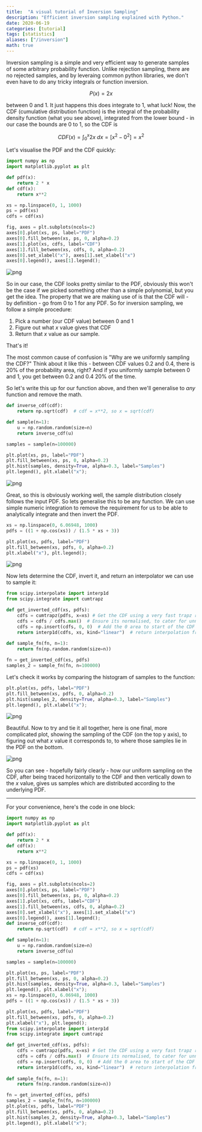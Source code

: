```yaml
---
title:  "A visual tutorial of Inversion Sampling"
description: "Efficient inversion sampling explained with Python."
date: 2020-06-19
categories: [tutorial]
tags: [statistics]
aliases: ["/inversion"]
math: true
---
```


Inversion sampling is a simple and very efficient way to generate samples of some arbitrary probability function. Unlike rejection sampling, there are no rejected samples, and by leveraing common python libraries, we don't even have to do any tricky integrals or function inversion.

$$ P(x) = 2 x $$ 

between 0 and 1. It just happens this does integrate to 1, what luck! Now, the CDF (cumulative distribution function) is the integral of the probability density function (what you see above), integrated from the lower bound - in our case the bounds are 0 to 1, so the CDF is

$$ CDF(x) = \int_0^x 2 x\  dx  = [x^2 - 0^2] = x^2 $$


Let's visualise the PDF and the CDF quickly:



<div class="reduced-code width-48" markdown=1>

```python
import numpy as np
import matplotlib.pyplot as plt

def pdf(x):
    return 2 * x
def cdf(x):
    return x**2

xs = np.linspace(0, 1, 1000)
ps = pdf(xs)
cdfs = cdf(xs)

fig, axes = plt.subplots(ncols=2)
axes[0].plot(xs, ps, label="PDF") 
axes[0].fill_between(xs, ps, 0, alpha=0.2)
axes[1].plot(xs, cdfs, label="CDF") 
axes[1].fill_between(xs, cdfs, 0, alpha=0.2)
axes[0].set_xlabel("x"), axes[1].set_xlabel("x")
axes[0].legend(), axes[1].legend();
```

</div>



    
![png](2020-06-19-Inversion_Sampling_files/2020-06-19-Inversion_Sampling_1_0.png)
    


So in our case, the CDF looks pretty similar to the PDF, obviously this won't be the case if we picked something other than a simple polynomial, but you get the idea. The property that we are making use of is that the CDF will - by definition - go from 0 to 1 for any PDF. So for inversion sampling, we follow a simple procedure:

1. Pick a number (our CDF value) between 0 and 1
2. Figure out what $x$ value gives that CDF
3. Return that $x$ value as our sample.

That's it! 

The most common cause of confusion is "Why are we uniformly sampling the CDF?" Think about it like this - between CDF values 0.2 and 0.4, there is 20% of the probability area, right? And if you uniformly sample between 0 and 1, you get between 0.2 and 0.4 20% of the time.

So let's write this up for our function above, and then we'll generalise to *any* function and remove the math.




<div class="reduced-code width-59" markdown=1>

```python
def inverse_cdf(cdf):
    return np.sqrt(cdf)  # cdf = x**2, so x = sqrt(cdf)

def sample(n=1):
    u = np.random.random(size=n)
    return inverse_cdf(u)

samples = sample(n=100000)

plt.plot(xs, ps, label="PDF") 
plt.fill_between(xs, ps, 0, alpha=0.2)
plt.hist(samples, density=True, alpha=0.3, label="Samples")
plt.legend(), plt.xlabel("x");
```

</div>



    
![png](2020-06-19-Inversion_Sampling_files/2020-06-19-Inversion_Sampling_3_0.png)
    


Great, so this is obviously working well, the sample distribution closely follows the input PDF. So lets generalise this to be any function. We can use simple numeric integration to remove the requirement for us to be able to analytically integrate and then invert the PDF.



<div class="reduced-code width-42" markdown=1>

```python
xs = np.linspace(0, 6.06948, 1000)
pdfs = ((1 + np.cos(xs)) / (1.5 * xs + 3))

plt.plot(xs, pdfs, label="PDF")
plt.fill_between(xs, pdfs, 0, alpha=0.2)
plt.xlabel("x"), plt.legend();
```

</div>



    
![png](2020-06-19-Inversion_Sampling_files/2020-06-19-Inversion_Sampling_5_0.png)
    


Now lets determine the CDF, invert it, and return an interpolator we can use to sample it:



<div class="expanded-code width-85" markdown=1>

```python
from scipy.interpolate import interp1d
from scipy.integrate import cumtrapz

def get_inverted_cdf(xs, pdfs):
    cdfs = cumtrapz(pdfs, x=xs) # Get the CDF using a very fast trapz rule
    cdfs = cdfs / cdfs.max()  # Ensure its normalised, to cater for unnormalised PDFs
    cdfs = np.insert(cdfs, 0, 0)  # Add the 0 area to start of the CDF array
    return interp1d(cdfs, xs, kind="linear")  # return interpolation from cdf -> x
    
def sample_fn(fn, n=1):
    return fn(np.random.random(size=n))

fn = get_inverted_cdf(xs, pdfs)
samples_2 = sample_fn(fn, n=100000)
```

</div>


Let's check it works by comparing the histogram of samples to the function:



<div class=" width-61" markdown=1>

```python
plt.plot(xs, pdfs, label="PDF") 
plt.fill_between(xs, pdfs, 0, alpha=0.2)
plt.hist(samples_2, density=True, alpha=0.3, label="Samples")
plt.legend(), plt.xlabel("x");
```

</div>



    
![png](2020-06-19-Inversion_Sampling_files/2020-06-19-Inversion_Sampling_9_0.png)
    


Beautiful. Now to try and tie it all together, here is one final, more complicated plot, showing the sampling of the CDF (on the top y axis), to figuring out what $x$ value it corresponds to, to where those samples lie in the PDF on the bottom.


    
![png](cover.png?class="img-main")
    




So you can see - hopefully fairly clearly - how our uniform sampling on the CDF, after being traced horizontally to the CDF and then vertically down to the $x$ value, gives us samples which are distributed according to the underlying PDF.

******

For your convenience, here's the code in one block:

```python
import numpy as np
import matplotlib.pyplot as plt

def pdf(x):
    return 2 * x
def cdf(x):
    return x**2

xs = np.linspace(0, 1, 1000)
ps = pdf(xs)
cdfs = cdf(xs)

fig, axes = plt.subplots(ncols=2)
axes[0].plot(xs, ps, label="PDF") 
axes[0].fill_between(xs, ps, 0, alpha=0.2)
axes[1].plot(xs, cdfs, label="CDF") 
axes[1].fill_between(xs, cdfs, 0, alpha=0.2)
axes[0].set_xlabel("x"), axes[1].set_xlabel("x")
axes[0].legend(), axes[1].legend();
def inverse_cdf(cdf):
    return np.sqrt(cdf)  # cdf = x**2, so x = sqrt(cdf)

def sample(n=1):
    u = np.random.random(size=n)
    return inverse_cdf(u)

samples = sample(n=100000)

plt.plot(xs, ps, label="PDF") 
plt.fill_between(xs, ps, 0, alpha=0.2)
plt.hist(samples, density=True, alpha=0.3, label="Samples")
plt.legend(), plt.xlabel("x");
xs = np.linspace(0, 6.06948, 1000)
pdfs = ((1 + np.cos(xs)) / (1.5 * xs + 3))

plt.plot(xs, pdfs, label="PDF")
plt.fill_between(xs, pdfs, 0, alpha=0.2)
plt.xlabel("x"), plt.legend();
from scipy.interpolate import interp1d
from scipy.integrate import cumtrapz

def get_inverted_cdf(xs, pdfs):
    cdfs = cumtrapz(pdfs, x=xs) # Get the CDF using a very fast trapz rule
    cdfs = cdfs / cdfs.max()  # Ensure its normalised, to cater for unnormalised PDFs
    cdfs = np.insert(cdfs, 0, 0)  # Add the 0 area to start of the CDF array
    return interp1d(cdfs, xs, kind="linear")  # return interpolation from cdf -> x
    
def sample_fn(fn, n=1):
    return fn(np.random.random(size=n))

fn = get_inverted_cdf(xs, pdfs)
samples_2 = sample_fn(fn, n=100000)
plt.plot(xs, pdfs, label="PDF") 
plt.fill_between(xs, pdfs, 0, alpha=0.2)
plt.hist(samples_2, density=True, alpha=0.3, label="Samples")
plt.legend(), plt.xlabel("x");
```